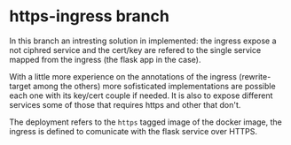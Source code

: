 # https-ingress branch

In this branch an intresting solution in implemented: the ingress expose a not ciphred service and the cert/key are refered to the single service mapped from the ingress (the flask app in the case). 

With a little more experience on the annotations of the ingress (rewrite-target among the others) more sofisticated implementations are possible each one with its key/cert couple if needed. It is also to expose different services some of those that requires https and other that don't. 

The deployment refers to the `https` tagged image of the docker image, the ingress is defined to comunicate with the flask service over HTTPS. 
